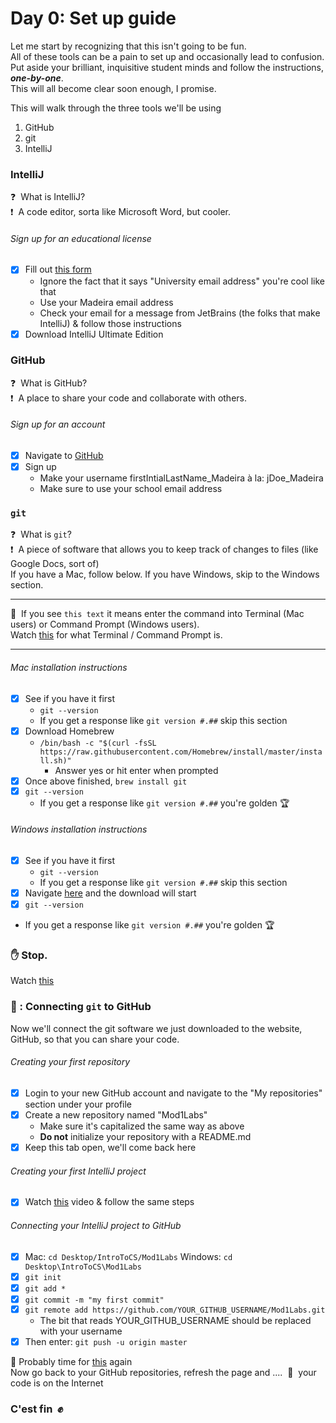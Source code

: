 # Day 0: Set up guide
Let me start by recognizing that this isn't going to be fun.\
All of these tools can be a pain to set up and occasionally lead to confusion.\
Put aside your brilliant, inquisitive student minds and follow the instructions, ***one-by-one***.\
This will all become clear soon enough, I promise.

This will walk through the three tools we'll be using
1. GitHub
2. git
3. IntelliJ

### IntelliJ
:question:&nbsp; What is IntelliJ?\
:exclamation:&nbsp; A code editor, sorta like Microsoft Word, but cooler.
###### Sign up for an educational license
- [x] Fill out [this form](https://www.jetbrains.com/shop/eform/students) 
  - Ignore the fact that it says "University email address" you're cool like that
  - Use your Madeira email address
  - Check your email for a message from JetBrains (the folks that make IntelliJ) & follow those instructions
- [x] Download IntelliJ Ultimate Edition

### GitHub
:question:&nbsp; What is GitHub?\
:exclamation:&nbsp; A place to share your code and collaborate with others.
###### Sign up for an account
- [x] Navigate to [GitHub](https://github.com)
- [x] Sign up
  - Make your username firstIntialLastName_Madeira à la: jDoe_Madeira
  - Make sure to use your school email address
  
### `git`
:question:&nbsp; What is `git`?\
:exclamation:&nbsp; A piece of software that allows you to keep track of changes to files (like Google Docs, sort of)\
If you have a Mac, follow below. If you have Windows, skip to the Windows section.

----
:pushpin:&nbsp; If you see `this text` it means enter the command into Terminal (Mac users) or Command Prompt (Windows users).\
Watch [this](https://themadeiraschool.sharepoint.com/sites/IntrotoCS/Shared%20Documents/General/Videos/whatIsTerminal.mov) for what Terminal / Command Prompt is.

-----

###### Mac installation instructions
- [x] See if you have it first
  - `git --version`
  - If you get a response like `git version #.##` skip this section
- [x] Download Homebrew
  - `/bin/bash -c "$(curl -fsSL https://raw.githubusercontent.com/Homebrew/install/master/install.sh)"`
    - Answer yes or hit enter when prompted
- [x] Once above finished, `brew install git`
- [x] `git --version`
  - If you get a response like `git version #.##` you're golden&nbsp;:trophy:

###### Windows installation instructions
- [x] See if you have it first
  -  `git --version`
  - If you get a response like `git version #.##` skip this section
- [x] Navigate [here](https://git-scm.com/download/win) and the download will start
- [x]  `git --version`
  - If you get a response like `git version #.##` you're golden&nbsp;:trophy:

### :hand:&nbsp;Stop.
Watch [this](https://www.youtube.com/watch?v=5DqTuWve9t8)


### :link:&nbsp;: Connecting `git` to GitHub
Now we'll connect the git software we just downloaded to the website, GitHub, so that you can share your code.
###### Creating your first repository
- [x] Login to your new GitHub account and navigate to the "My repositories" section under your profile
- [x] Create a new repository named "Mod1Labs" 
  - Make sure it's capitalized the same way as above
  - **Do not** initialize your repository with a README.md
- [x] Keep this tab open, we'll come back here
###### Creating your first IntelliJ project
- [x] Watch [this](https://themadeiraschool.sharepoint.com/sites/IntrotoCS/Shared%20Documents/General/Videos/newIntelliJProject.mov) video & follow the same steps
###### Connecting your IntelliJ project to GitHub
- [x] Mac: `cd Desktop/IntroToCS/Mod1Labs` Windows: `cd Desktop\IntroToCS\Mod1Labs`
- [x] `git init`
- [x] `git add *`
- [x] `git commit -m "my first commit"`
- [x] `git remote add https://github.com/YOUR_GITHUB_USERNAME/Mod1Labs.git`
  - The bit that reads YOUR_GITHUB_USERNAME should be replaced with your username
- [x] Then enter: `git push -u origin master`

:massage:&nbsp;Probably time for [this](https://www.youtube.com/watch?v=5DqTuWve9t8) again\
Now go back to your GitHub repositories, refresh the page and .... &nbsp;:tada:&nbsp; your code is on the Internet

### C'est fin &nbsp;:fist:
